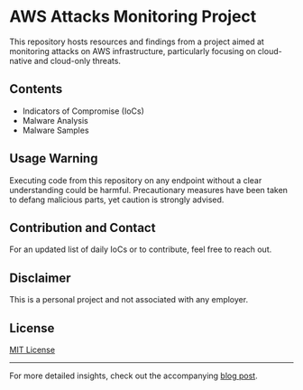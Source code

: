 # AWS Attacks Monitoring Project

This repository hosts resources and findings from a project aimed at monitoring attacks on AWS infrastructure, particularly focusing on cloud-native and cloud-only threats.

## Contents

- Indicators of Compromise (IoCs)
- Malware Analysis
- Malware Samples

## Usage Warning

Executing code from this repository on any endpoint without a clear understanding could be harmful. Precautionary measures have been taken to defang malicious parts, yet caution is strongly advised.

## Contribution and Contact

For an updated list of daily IoCs or to contribute, feel free to reach out.

## Disclaimer

This is a personal project and not associated with any employer.

## License

[MIT License](LICENSE)

---

For more detailed insights, check out the accompanying [blog post](https://blog.himanshuanand.com/posts/announcingawsattacks/).
